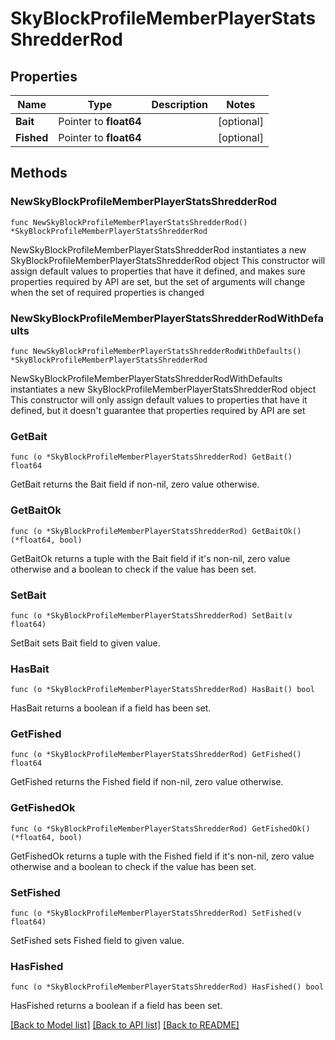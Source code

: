 # SkyBlockProfileMemberPlayerStatsShredderRod

## Properties

Name | Type | Description | Notes
------------ | ------------- | ------------- | -------------
**Bait** | Pointer to **float64** |  | [optional] 
**Fished** | Pointer to **float64** |  | [optional] 

## Methods

### NewSkyBlockProfileMemberPlayerStatsShredderRod

`func NewSkyBlockProfileMemberPlayerStatsShredderRod() *SkyBlockProfileMemberPlayerStatsShredderRod`

NewSkyBlockProfileMemberPlayerStatsShredderRod instantiates a new SkyBlockProfileMemberPlayerStatsShredderRod object
This constructor will assign default values to properties that have it defined,
and makes sure properties required by API are set, but the set of arguments
will change when the set of required properties is changed

### NewSkyBlockProfileMemberPlayerStatsShredderRodWithDefaults

`func NewSkyBlockProfileMemberPlayerStatsShredderRodWithDefaults() *SkyBlockProfileMemberPlayerStatsShredderRod`

NewSkyBlockProfileMemberPlayerStatsShredderRodWithDefaults instantiates a new SkyBlockProfileMemberPlayerStatsShredderRod object
This constructor will only assign default values to properties that have it defined,
but it doesn't guarantee that properties required by API are set

### GetBait

`func (o *SkyBlockProfileMemberPlayerStatsShredderRod) GetBait() float64`

GetBait returns the Bait field if non-nil, zero value otherwise.

### GetBaitOk

`func (o *SkyBlockProfileMemberPlayerStatsShredderRod) GetBaitOk() (*float64, bool)`

GetBaitOk returns a tuple with the Bait field if it's non-nil, zero value otherwise
and a boolean to check if the value has been set.

### SetBait

`func (o *SkyBlockProfileMemberPlayerStatsShredderRod) SetBait(v float64)`

SetBait sets Bait field to given value.

### HasBait

`func (o *SkyBlockProfileMemberPlayerStatsShredderRod) HasBait() bool`

HasBait returns a boolean if a field has been set.

### GetFished

`func (o *SkyBlockProfileMemberPlayerStatsShredderRod) GetFished() float64`

GetFished returns the Fished field if non-nil, zero value otherwise.

### GetFishedOk

`func (o *SkyBlockProfileMemberPlayerStatsShredderRod) GetFishedOk() (*float64, bool)`

GetFishedOk returns a tuple with the Fished field if it's non-nil, zero value otherwise
and a boolean to check if the value has been set.

### SetFished

`func (o *SkyBlockProfileMemberPlayerStatsShredderRod) SetFished(v float64)`

SetFished sets Fished field to given value.

### HasFished

`func (o *SkyBlockProfileMemberPlayerStatsShredderRod) HasFished() bool`

HasFished returns a boolean if a field has been set.


[[Back to Model list]](../README.md#documentation-for-models) [[Back to API list]](../README.md#documentation-for-api-endpoints) [[Back to README]](../README.md)


